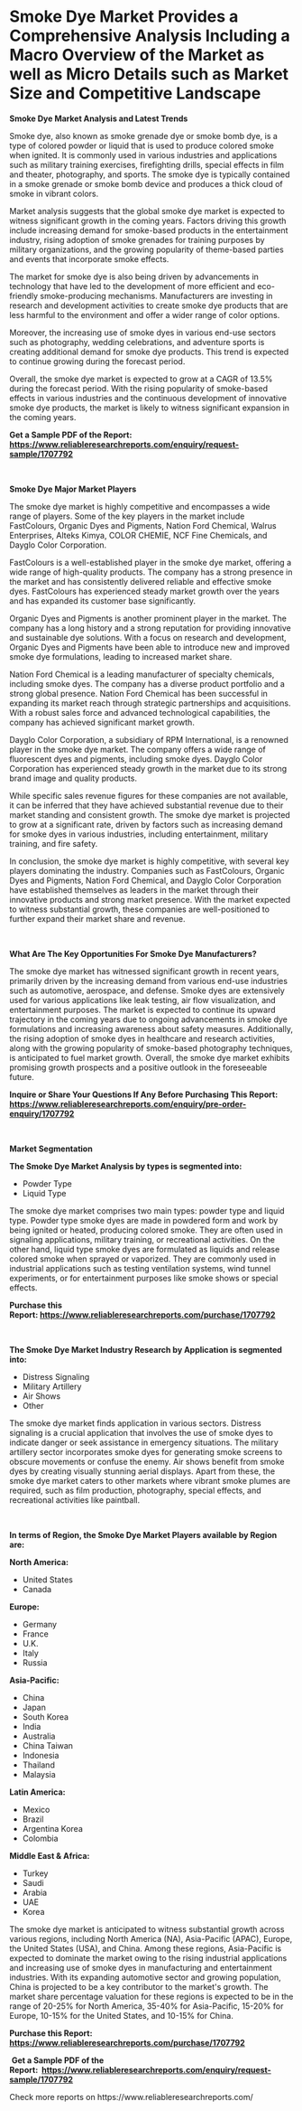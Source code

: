 <p><h1>Smoke Dye Market Provides a Comprehensive Analysis Including a Macro Overview of the Market as well as Micro Details such as Market Size and Competitive Landscape</h1></p><p><strong>Smoke Dye Market Analysis and Latest Trends</strong></p>
<p><p>Smoke dye, also known as smoke grenade dye or smoke bomb dye, is a type of colored powder or liquid that is used to produce colored smoke when ignited. It is commonly used in various industries and applications such as military training exercises, firefighting drills, special effects in film and theater, photography, and sports. The smoke dye is typically contained in a smoke grenade or smoke bomb device and produces a thick cloud of smoke in vibrant colors.</p><p>Market analysis suggests that the global smoke dye market is expected to witness significant growth in the coming years. Factors driving this growth include increasing demand for smoke-based products in the entertainment industry, rising adoption of smoke grenades for training purposes by military organizations, and the growing popularity of theme-based parties and events that incorporate smoke effects.</p><p>The market for smoke dye is also being driven by advancements in technology that have led to the development of more efficient and eco-friendly smoke-producing mechanisms. Manufacturers are investing in research and development activities to create smoke dye products that are less harmful to the environment and offer a wider range of color options.</p><p>Moreover, the increasing use of smoke dyes in various end-use sectors such as photography, wedding celebrations, and adventure sports is creating additional demand for smoke dye products. This trend is expected to continue growing during the forecast period.</p><p>Overall, the smoke dye market is expected to grow at a CAGR of 13.5% during the forecast period. With the rising popularity of smoke-based effects in various industries and the continuous development of innovative smoke dye products, the market is likely to witness significant expansion in the coming years.</p></p>
<p><strong>Get a Sample PDF of the Report:&nbsp; <a href="https://www.reliableresearchreports.com/enquiry/request-sample/1707792">https://www.reliableresearchreports.com/enquiry/request-sample/1707792</a></strong></p>
<p>&nbsp;</p>
<p><strong>Smoke Dye Major Market Players</strong></p>
<p><p>The smoke dye market is highly competitive and encompasses a wide range of players. Some of the key players in the market include FastColours, Organic Dyes and Pigments, Nation Ford Chemical, Walrus Enterprises, Alteks Kimya, COLOR CHEMIE, NCF Fine Chemicals, and Dayglo Color Corporation.</p><p>FastColours is a well-established player in the smoke dye market, offering a wide range of high-quality products. The company has a strong presence in the market and has consistently delivered reliable and effective smoke dyes. FastColours has experienced steady market growth over the years and has expanded its customer base significantly.</p><p>Organic Dyes and Pigments is another prominent player in the market. The company has a long history and a strong reputation for providing innovative and sustainable dye solutions. With a focus on research and development, Organic Dyes and Pigments have been able to introduce new and improved smoke dye formulations, leading to increased market share.</p><p>Nation Ford Chemical is a leading manufacturer of specialty chemicals, including smoke dyes. The company has a diverse product portfolio and a strong global presence. Nation Ford Chemical has been successful in expanding its market reach through strategic partnerships and acquisitions. With a robust sales force and advanced technological capabilities, the company has achieved significant market growth.</p><p>Dayglo Color Corporation, a subsidiary of RPM International, is a renowned player in the smoke dye market. The company offers a wide range of fluorescent dyes and pigments, including smoke dyes. Dayglo Color Corporation has experienced steady growth in the market due to its strong brand image and quality products.</p><p>While specific sales revenue figures for these companies are not available, it can be inferred that they have achieved substantial revenue due to their market standing and consistent growth. The smoke dye market is projected to grow at a significant rate, driven by factors such as increasing demand for smoke dyes in various industries, including entertainment, military training, and fire safety.</p><p>In conclusion, the smoke dye market is highly competitive, with several key players dominating the industry. Companies such as FastColours, Organic Dyes and Pigments, Nation Ford Chemical, and Dayglo Color Corporation have established themselves as leaders in the market through their innovative products and strong market presence. With the market expected to witness substantial growth, these companies are well-positioned to further expand their market share and revenue.</p></p>
<p>&nbsp;</p>
<p><strong>What Are The Key Opportunities For Smoke Dye Manufacturers?</strong></p>
<p><p>The smoke dye market has witnessed significant growth in recent years, primarily driven by the increasing demand from various end-use industries such as automotive, aerospace, and defense. Smoke dyes are extensively used for various applications like leak testing, air flow visualization, and entertainment purposes. The market is expected to continue its upward trajectory in the coming years due to ongoing advancements in smoke dye formulations and increasing awareness about safety measures. Additionally, the rising adoption of smoke dyes in healthcare and research activities, along with the growing popularity of smoke-based photography techniques, is anticipated to fuel market growth. Overall, the smoke dye market exhibits promising growth prospects and a positive outlook in the foreseeable future.</p></p>
<p><strong>Inquire or Share Your Questions If Any Before Purchasing This Report: <a href="https://www.reliableresearchreports.com/enquiry/pre-order-enquiry/1707792">https://www.reliableresearchreports.com/enquiry/pre-order-enquiry/1707792</a></strong></p>
<p>&nbsp;</p>
<p><strong>Market Segmentation</strong></p>
<p><strong>The Smoke Dye Market Analysis by types is segmented into:</strong></p>
<p><ul><li>Powder Type</li><li>Liquid Type</li></ul></p>
<p><p>The smoke dye market comprises two main types: powder type and liquid type. Powder type smoke dyes are made in powdered form and work by being ignited or heated, producing colored smoke. They are often used in signaling applications, military training, or recreational activities. On the other hand, liquid type smoke dyes are formulated as liquids and release colored smoke when sprayed or vaporized. They are commonly used in industrial applications such as testing ventilation systems, wind tunnel experiments, or for entertainment purposes like smoke shows or special effects.</p></p>
<p><strong>Purchase this Report:&nbsp;<a href="https://www.reliableresearchreports.com/purchase/1707792">https://www.reliableresearchreports.com/purchase/1707792</a></strong></p>
<p>&nbsp;</p>
<p><strong>The Smoke Dye Market Industry Research by Application is segmented into:</strong></p>
<p><ul><li>Distress Signaling</li><li>Military Artillery</li><li>Air Shows</li><li>Other</li></ul></p>
<p><p>The smoke dye market finds application in various sectors. Distress signaling is a crucial application that involves the use of smoke dyes to indicate danger or seek assistance in emergency situations. The military artillery sector incorporates smoke dyes for generating smoke screens to obscure movements or confuse the enemy. Air shows benefit from smoke dyes by creating visually stunning aerial displays. Apart from these, the smoke dye market caters to other markets where vibrant smoke plumes are required, such as film production, photography, special effects, and recreational activities like paintball.</p></p>
<p>&nbsp;</p>
<p><strong>In terms of Region, the Smoke Dye Market Players available by Region are:</strong></p>
<p>
    <p> <strong> North America: </strong>
        <ul>
            <li>United States</li>
            <li>Canada</li>
        </ul>
        </p> 
    <p> <strong> Europe: </strong>
        <ul>
            <li>Germany</li>
            <li>France</li>
            <li>U.K.</li>
            <li>Italy</li>
            <li>Russia</li>
        </ul>
        </p> 
    <p> <strong> Asia-Pacific: </strong>
        <ul>
            <li>China</li>
            <li>Japan</li>
            <li>South Korea</li>
            <li>India</li>
            <li>Australia</li>
            <li>China Taiwan</li>
            <li>Indonesia</li>
            <li>Thailand</li>
            <li>Malaysia</li>
        </ul>
        </p> 
    <p> <strong> Latin America: </strong>
        <ul>
            <li>Mexico</li>
            <li>Brazil</li>
            <li>Argentina Korea</li>
            <li>Colombia</li>
        </ul>
        </p> 
    <p> <strong> Middle East & Africa: </strong>
        <ul>
            <li>Turkey</li>
            <li>Saudi</li>
            <li>Arabia</li>
            <li>UAE</li>
            <li>Korea</li>
        </ul>
    </p>
    </p>
<p><p>The smoke dye market is anticipated to witness substantial growth across various regions, including North America (NA), Asia-Pacific (APAC), Europe, the United States (USA), and China. Among these regions, Asia-Pacific is expected to dominate the market owing to the rising industrial applications and increasing use of smoke dyes in manufacturing and entertainment industries. With its expanding automotive sector and growing population, China is projected to be a key contributor to the market's growth. The market share percentage valuation for these regions is expected to be in the range of 20-25% for North America, 35-40% for Asia-Pacific, 15-20% for Europe, 10-15% for the United States, and 10-15% for China.</p></p>
<p><strong>Purchase this Report: <a href="https://www.reliableresearchreports.com/purchase/1707792">https://www.reliableresearchreports.com/purchase/1707792</a></strong></p>
<p>&nbsp;<strong>Get a Sample PDF of the Report:&nbsp;&nbsp;<a href="https://www.reliableresearchreports.com/enquiry/request-sample/1707792">https://www.reliableresearchreports.com/enquiry/request-sample/1707792</a></strong></p>
<p><strong></strong></p>
<p>Check more reports on https://www.reliableresearchreports.com/</p>